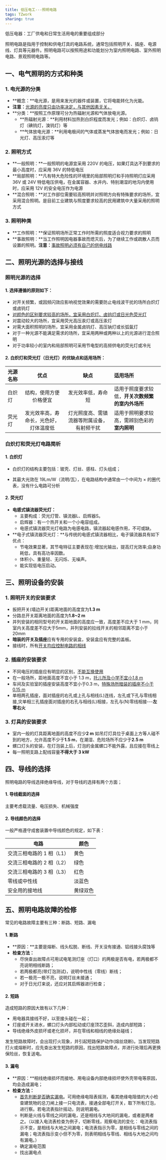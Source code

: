 ```yaml
---
title: 低压电工---照明电路
tags: TZwork 
sharing: true
---
```


低压电器：工厂供电和日常生活用电的重要组成部分

照明电路是指用于控制和供电灯具的电路系统，通常包括照明开关、插座、电源线、灯具等元器件。照明电路可以按照用途和功能划分为室内照明电路、室外照明电路、景观照明电路等。<!--more-->

## 一、电气照明的方式和种类

### 1. 电光源的分类

- **概念：**电光源，是用来发光的器件或装置，它将电能转化为光能。
- **注意：**<u>光源的亮度只由功率决定，与其他因素无关。</u>
- **分类：**按照工作原理可分为热辐射光源和气体放电光源。
  - **热辐射光源：**利用材料加热到白炽程度而发光；例如：白炽灯、卤钨灯（碘钨灯，溴钨灯）等
  - **气体放电光源：**利用电极间的气体或蒸发气体放电而发光；例如：日光灯、高压汞灯等

### 2. 照明方式

- **一般照明：**一般照明的电源宜采用 220V 的电压，如果灯具达不到要求的最小高度时，应采用 36V 的特低电压
- **局部照明：**凡有特大危险性的环境里的局部照明灯和手持照明灯应采用 36V 或 24V 特低电压供电，在金属容器、水井内、特别潮湿的地沟内使用时，应采用 12V 的安全电压作为电源
- **混合照明：**对工作部位需要较高照明并对照明方向有特殊要求的场所，宜采用混合照明。是目前工业建筑与照度要求较高的民用建筑中大量采用的照明方式

### 3. 照明种类

- **工作照明：**保证照明场所正常工作时所需的照度适合视力要求的照明
- **事故照明：**当工作照明因电器事故而熄灭后，为了继续工作或疏散人员而设置的照明。**注意：**<u>事故照明必须有自己的供电线路</u>



## 二、照明光源的选择与接线

### 照明光源的选择

#### 1. 选择遵循的原则如下：

- 对开关频繁，或因频闪效应影响视觉效果的需要防止电线波干扰的场所白炽灯或卤钨灯
- <u>对颜色的区别要求较高的场所，宜采用白炽灯、卤钨灯或日光色荧光灯</u>
- 对震动较大的场所，宜采用荧光高压汞灯或高压汞灯
- 对需大面积照明的场所，宜采用金属卤钨灯、高压钠灯或长弧氤灯
- 对于一种光源不能满足需求的场所，宜采用两种或两种以上的光源进行混合照明
- 对于功率较小的室内和局部照明可采用节电型的高频供电的荧光灯或冷光

#### 2. 白炽灯和荧光灯（日光灯）的优缺点和适用场所：

| 光源名称 |                  优点                  |                    缺点                    | 适用场所                                         |
| -------- | :------------------------------------: | :----------------------------------------: | :----------------------------------------------- |
| 白炽灯   |         结构，使用方便价格便宜         |             发光效率低，寿命短             | 适用于照度要求较低，**开关次数频繁的室内外场所** |
| 荧光灯   | 发光效率高，寿命长，光色好，灯体温度低 | 灯光照度高、需镇流器等附属设备，有射频干扰 | 适用于照明要求较高，需辨别色彩的**室内照明**     |

### 白炽灯和荧光灯电路简析

#### 1. 白炽灯

- 白炽灯的结构主要包括：玻壳、灯丝、感柱、灯头组成；

- 其最大光效在 19Lm/W（流明/瓦），在电路结构中通常由一个中间为 × 的圈代表，没有什么电路可分析

#### 2. 荧光灯

- **电感式镇流器荧光灯：**
  - 主要构成：荧光灯管、镇流器L、启辉器S。
  - 启辉器：有一个热开关和一个小电容组成。
  - 电感式镇流器荧光灯电路为电感电路，镇流器起电感作用，不可或缺。
- **电子式镇流器荧光灯：**与传统的电感式镇流器相比，电子镇流器具有如下优点：
  - 节电效果显著，其节电特征主要表现在:增加光输出，提高灯光效率;自身功耗低，具有高功率因数。
  - 体积小、重量轻、无闪烁、无噪声。
  - 能实现低电压启动。



## 三、照明设备的安装

### 1. 照明开关的安装要求

- 扳把开关(墙边开关)距离地面的高度宜为**1.3 m**
- 分路总开关距离地面的高度为**1.8~2 m**
- 并列安装的相同型号的开关距地面的高度应一致，高度差不应大于 1 mm，同室内关高度差不应大于5mm，并列安装的拉线开关的相邻距离不宜小于20mm
- **暗装的开关及插座**应有专用的安装盒，安装盒应有完整的盖板。
- 接线时，所有<u>开关均应控制电路的相线</u>

### 2. 插座的安装要求

- 不同电压的插座应有明显的区别，<u>不能互换使用</u>
- 在一般场所，距地面高度不宜小于 1.3 m，<u>托儿所及小学不宜小1.8 m</u>
- 车间及实验室的插座安装高度不宜小于0.3 m，<u>特殊场所暗装的插座不小于0.15 m</u>
- 单相两孔插座，面对插座的右孔或上孔与相线(L)连线，左孔或下孔与零线相接,灾单相三孔插座面对插座的右孔与相线(L)相接，左孔与(N)零线相接---**左零右火**

### 3. 灯具的安装要求

- 室内一般的灯具距离地面的高度不应少**2 m** 如吊灯灯具位于桌面上方等人碰不到的地方，允许高度不少于**1.5 m**，在潮湿、危险场所不应少于**2.5 m**
- 螺口灯头的安装，在灯泡装上后，灯泡的金属螺口不能外露，且应接在零线上
- 每一照明支路上配线容量**不得大于 3 kW**



## 四、导线的选择

照明电路的导线选择绝缘导线，对于导线的选择有两个方面；

#### 1. 导线截面的选择

主要考虑载流量、电压损失、机械强度

#### 2. 导线颜色的选择

一般严格遵守成套装置中导线颜色的规定，如下表：

| 电路                     | 颜色 |
| ------------------------ | ---- |
| 交流三相电路的 1 相（L1） | 黄色 |
| 交流三相电路的 2 相（L2） | 绿色 |
| 交流三相电路的 3 相（L3） | 红色 |
| 零线或中性线 | 淡蓝色 |
| 安全用的接地线 | 黄绿双色 |



## 五、照明电路故障的检修

常见的电路故障主要有三种：断路、短路、漏电

#### 1. 断路

- **原因：**主要是熔断、线头松脱、断线、开关没有接通、铝线接头腐蚀等
- **检查方法：**
  - 尽快查出故障点可用试电笔测灯座（灯口）的两极是否有电，若两极都不亮说明相线断路；
  - 若两极都亮(带灯泡测试)，说明中性线（零线）断线；
  - 若一极亮一极不亮，说明灯丝未接通；
  - 对于日光灯来说，还应对其启辉器进行检查；

#### 2. 短路

造成短路的原因大致有以下几种：

- 用电器具接线不好，以至接头碰在一起；
- 灯座或开关进水，螺口灯头内部松动或灯座顶芯歪斜，造成内部短路；
- 导线绝缘外皮损坏或老化损坏，并在零线和相线的绝缘处碰线；

发生短路故障时，会出现打火现象，并引起短路保护动作(熔丝烧断)。当发现短路打火或熔断时，应先查出发生短路的原因，找出短路故障点，并进行处理后再更换保险丝，恢复送电。

#### 3. 漏电

- **原因：**相线绝缘损坏而接地、用电设备内部绝缘损坏使外壳带电等原因，均会造成漏电；
- **检查方法：**
  - <u>首先判断是否确实漏电</u>。可用绝缘电阻表摇测，看其绝缘电阻值的大小检查建筑物的总刀闸上接一只电流表，接通全部电灯开关，取下所有灯泡，进行察。若电流表指针摇动，则说明漏电。
  - 判断是火线与零线之间的漏电，还是相线与大地间的漏电，或者是两者之。（以接入电流表检查为例子，切断零线，观察电流的变化： 电流表指示不变，是相线与大地之间漏电；电流表指示为零，是相线与零线之间的漏电；电流表指示变小但不为零，则表明相线与零线、相线与大地之间均有漏电。）
  - 确定漏电范围
  - 找出漏电点

